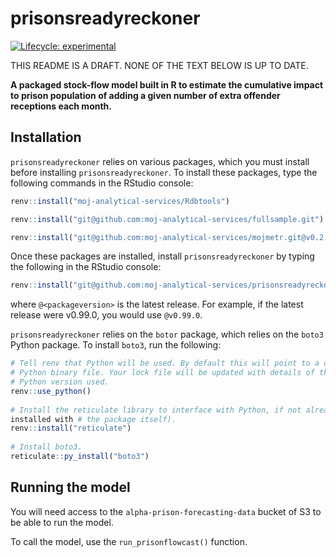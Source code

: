 
<!--

INSTRUCTIONS:

Render `README.Rmd` regularly, to keep `README.md` up-to-date:

devtools::build_readme()

You could also use GitHub Actions to re-render README.Rmd every time you push.
An example workflow can be found here:
<https://github.com/r-lib/actions/tree/v1/examples>.

You can also embed plots, for example:

#```{r pressure, echo = FALSE}
#plot(pressure)
#```

In that case, commit and push the resulting figure files so they display on
GitHub and CRAN.

-->

# prisonsreadyreckoner

<!-- badges: start -->

[![Lifecycle:
experimental](https://img.shields.io/badge/lifecycle-experimental-orange.svg)](https://lifecycle.r-lib.org/articles/stages.html#experimental)
<!-- badges: end -->

THIS README IS A DRAFT. NONE OF THE TEXT BELOW IS UP TO DATE.

**A packaged stock-flow model built in R to estimate the cumulative
impact to prison population of adding a given number of extra offender
receptions each month.**

## Installation

`prisonsreadyreckoner` relies on various packages, which you must
install before installing `prisonsreadyreckoner`. To install these
packages, type the following commands in the RStudio console:

``` r
renv::install("moj-analytical-services/Rdbtools")

renv::install("git@github.com:moj-analytical-services/fullsample.git")

renv::install("git@github.com:moj-analytical-services/mojmetr.git@v0.2.1")
```

Once these packages are installed, install `prisonsreadyreckoner` by
typing the following in the RStudio console:

``` r
renv::install("git@github.com:moj-analytical-services/prisonsreadyreckoner.git@<packageversion>")
```

where `@<packageversion>` is the latest release. For example, if the
latest release were v0.99.0, you would use `@v0.99.0`.

`prisonsreadyreckoner` relies on the `botor` package, which relies on
the `boto3` Python package. To install `boto3`, run the following:

``` r
# Tell renv that Python will be used. By default this will point to a default
# Python binary file. Your lock file will be updated with details of the
# Python version used.
renv::use_python()
  
# Install the reticulate library to interface with Python, if not already
installed with # the package itself).
renv::install("reticulate")
  
# Install boto3.
reticulate::py_install("boto3")
```

## Running the model

You will need access to the `alpha-prison-forecasting-data` bucket of S3
to be able to run the model.

To call the model, use the `run_prisonflowcast()` function.
